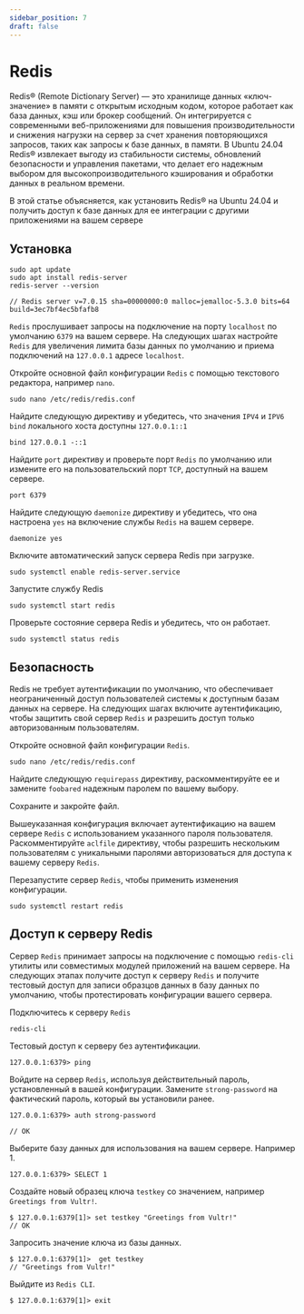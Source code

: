 ```yaml
---
sidebar_position: 7
draft: false
---
```


# Redis

Redis® (Remote Dictionary Server) — это хранилище данных «ключ-значение» в памяти с открытым исходным кодом, которое работает как база данных, кэш или брокер сообщений. Он интегрируется с современными веб-приложениями для повышения производительности и снижения нагрузки на сервер за счет хранения повторяющихся запросов, таких как запросы к базе данных, в памяти. В Ubuntu 24.04 Redis® извлекает выгоду из стабильности системы, обновлений безопасности и управления пакетами, что делает его надежным выбором для высокопроизводительного кэширования и обработки данных в реальном времени.

В этой статье объясняется, как установить Redis® на Ubuntu 24.04 и получить доступ к базе данных для ее интеграции с другими приложениями на вашем сервере

## Установка

```
sudo apt update
sudo apt install redis-server
redis-server --version

// Redis server v=7.0.15 sha=00000000:0 malloc=jemalloc-5.3.0 bits=64 build=3ec7bf4ec5bfafb8

```

`Redis` прослушивает запросы на подключение на порту `localhost` по умолчанию `6379` на вашем сервере. На следующих шагах настройте `Redis` для увеличения лимита базы данных по умолчанию и приема подключений на `127.0.0.1` адресе `localhost`.

Откройте основной файл конфигурации `Redis` с помощью текстового редактора, например `nano`.

```
sudo nano /etc/redis/redis.conf
```

Найдите следующую директиву и убедитесь, что значения `IPV4` и `IPV6` `bind` локального хоста доступны `127.0.0.1::1`

```
bind 127.0.0.1 -::1
```

Найдите `port` директиву и проверьте порт `Redis` по умолчанию или измените его на пользовательский порт `TCP`, доступный на вашем сервере.

```
port 6379
```

Найдите следующую `daemonize` директиву и убедитесь, что она настроена `yes` на включение службы `Redis` на вашем сервере.

```
daemonize yes
```

Включите автоматический запуск сервера Redis при загрузке.

```
sudo systemctl enable redis-server.service
```

Запустите службу Redis

```
sudo systemctl start redis
```

Проверьте состояние сервера Redis и убедитесь, что он работает.

```
sudo systemctl status redis
```

## Безопасность

Redis не требует аутентификации по умолчанию, что обеспечивает неограниченный доступ пользователей системы к доступным базам данных на сервере. На следующих шагах включите аутентификацию, чтобы защитить свой сервер `Redis` и разрешить доступ только авторизованным пользователям.

Откройте основной файл конфигурации `Redis`.

```
sudo nano /etc/redis/redis.conf
```

Найдите следующую `requirepass` директиву, раскомментируйте ее и замените `foobared` надежным паролем по вашему выбору.

Сохраните и закройте файл.

Вышеуказанная конфигурация включает аутентификацию на вашем сервере `Redis` с использованием указанного пароля пользователя. Раскомментируйте `aclfile` директиву, чтобы разрешить нескольким пользователям с уникальными паролями авторизоваться для доступа к вашему серверу `Redis`.

Перезапустите сервер `Redis`, чтобы применить изменения конфигурации.

```
sudo systemctl restart redis
```

## Доступ к серверу Redis

Сервер `Redis` принимает запросы на подключение с помощью `redis-cli` утилиты или совместимых модулей приложений на вашем сервере. На следующих этапах получите доступ к серверу `Redis` и получите тестовый доступ для записи образцов данных в базу данных по умолчанию, чтобы протестировать конфигурации вашего сервера.

Подключитесь к серверу `Redis`

```
redis-cli
```

Тестовый доступ к серверу без аутентификации.

```
127.0.0.1:6379> ping
```

Войдите на сервер `Redis`, используя действительный пароль, установленный в вашей конфигурации. Замените `strong-password` на фактический пароль, который вы установили ранее.

```
127.0.0.1:6379> auth strong-password

// OK
```

Выберите базу данных для использования на вашем сервере. Например 1.

```
127.0.0.1:6379> SELECT 1
```

Создайте новый образец ключа `testkey` со значением, например `Greetings from Vultr!`.

```
$ 127.0.0.1:6379[1]> set testkey "Greetings from Vultr!" 
// OK
```  

Запросить значение ключа из базы данных.

```
$ 127.0.0.1:6379[1]>  get testkey
// "Greetings from Vultr!"
```

Выйдите из `Redis CLI`.

```
$ 127.0.0.1:6379[1]> exit
```
